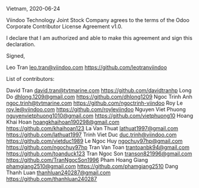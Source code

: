 Vietnam, 2020-06-24

Viindoo Technology Joint Stock Company agrees to the terms of the Odoo Corporate Contributor License
Agreement v1.0.

I declare that I am authorized and able to make this agreement and sign this
declaration.

Signed,

Leo Tran leo.tran@viindoo.com https://github.com/leotranviindoo

List of contributors:

David Tran david.tran@tvtmarine.com https://github.com/davidtranhp
Long Do dhlong.1209@gmail.com https://github.com/dhlong1209
Ngoc Trinh Anh ngoc.trinh@tvtmarine.com https://github.com/ngoctrinh-viindoo
Roy Le roy.le@viindoo.com https://github.com/royleviindoo
Nguyen Viet Phuong nguyenvietphuong1010@gmail.com https://github.com/vietphuong10
Hoang Khai Hoan hoangkhaihoan190298@gmail.com https://github.com/khaihoan123
La Van Thuat lathuat1997@gmail.com https://github.com/lathuat1997
Trinh Viet Duc duc.trinh@viindoo.com https://github.com/vietduc1989
Le Ngoc Huy ngochuy97hp@gmail.com https://github.com/ngochuy97hp
Tran Van Toan trantoanbk94@gmail.com https://github.com/toanduck123
Tran Ngoc Son transon821996@gmail.com https://github.com/TranNgocSon1996
Pham Hoang Giang phamgiang2510@gmail.com https://github.com/phamgiang2510
Dang Thanh Luan thanhluan240287@gmail.com https://github.com/thanhluan240287
